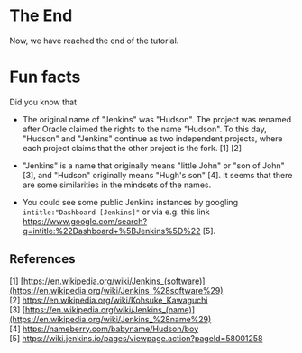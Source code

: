 # The End
Now, we have reached the end of the tutorial.

# Fun facts

Did you know that

* The original name of "Jenkins" was "Hudson". The project was renamed after Oracle claimed the rights to the name "Hudson". To this day, "Hudson" and "Jenkins" continue as two independent projects, where each project claims that the other project is the fork. [1] [2]

* "Jenkins" is a name that originally means "little John" or "son of John" [3], and "Hudson" originally means "Hugh's son" [4]. It seems that there are some similarities in the mindsets of the names.

* You could see some public Jenkins instances by googling `intitle:"Dashboard [Jenkins]"` or via e.g. this link https://www.google.com/search?q=intitle:%22Dashboard+%5BJenkins%5D%22 [5].

## References

[1] [https://en.wikipedia.org/wiki/Jenkins_(software)](https://en.wikipedia.org/wiki/Jenkins_%28software%29)  
[2] https://en.wikipedia.org/wiki/Kohsuke_Kawaguchi  
[3] [https://en.wikipedia.org/wiki/Jenkins_(name)](https://en.wikipedia.org/wiki/Jenkins_%28name%29)  
[4] https://nameberry.com/babyname/Hudson/boy  
[5] https://wiki.jenkins.io/pages/viewpage.action?pageId=58001258  
